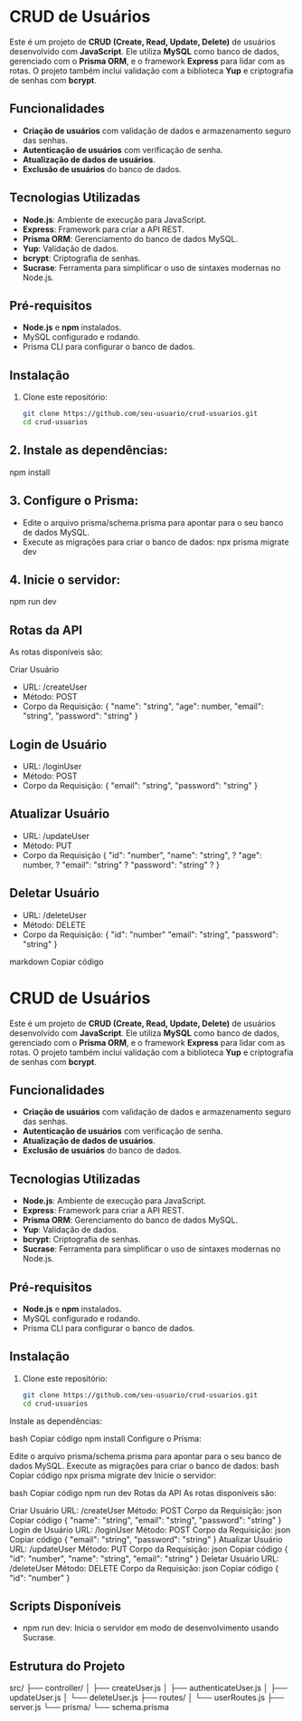 # CRUD de Usuários

Este é um projeto de **CRUD (Create, Read, Update, Delete)** de usuários desenvolvido com **JavaScript**. Ele utiliza **MySQL** como banco de dados, gerenciado com o **Prisma ORM**, e o framework **Express** para lidar com as rotas. O projeto também inclui validação com a biblioteca **Yup** e criptografia de senhas com **bcrypt**.

## Funcionalidades
- **Criação de usuários** com validação de dados e armazenamento seguro das senhas.
- **Autenticação de usuários** com verificação de senha.
- **Atualização de dados de usuários**.
- **Exclusão de usuários** do banco de dados.

## Tecnologias Utilizadas
- **Node.js**: Ambiente de execução para JavaScript.
- **Express**: Framework para criar a API REST.
- **Prisma ORM**: Gerenciamento do banco de dados MySQL.
- **Yup**: Validação de dados.
- **bcrypt**: Criptografia de senhas.
- **Sucrase**: Ferramenta para simplificar o uso de sintaxes modernas no Node.js.

## Pré-requisitos
- **Node.js** e **npm** instalados.
- MySQL configurado e rodando.
- Prisma CLI para configurar o banco de dados.

## Instalação
1. Clone este repositório:
   ```bash
   git clone https://github.com/seu-usuario/crud-usuarios.git
   cd crud-usuarios

## 2. Instale as dependências:
  npm install

## 3. Configure o Prisma:
* Edite o arquivo prisma/schema.prisma para apontar para o seu banco de dados MySQL.
* Execute as migrações para criar o banco de dados:
    npx prisma migrate dev

## 4. Inicie o servidor:
  npm run dev

## Rotas da API
As rotas disponíveis são:

Criar Usuário
* URL: /createUser
* Método: POST
* Corpo da Requisição:
{
  "name": "string",
  "age": number,
  "email": "string",
  "password": "string"
}

## Login de Usuário
* URL: /loginUser
* Método: POST
* Corpo da Requisição:
{
  "email": "string",
  "password": "string"
}

## Atualizar Usuário
* URL: /updateUser
* Método: PUT
* Corpo da Requisição
  {
  "id": "number",
  "name": "string", ?
  "age": number, ?
  "email": "string" ?
  "password": "string" ?
}

## Deletar Usuário
* URL: /deleteUser
* Método: DELETE
* Corpo da Requisição:
{
  "id": "number"
  "email": "string",
  "password": "string"
}


markdown
Copiar código
# CRUD de Usuários

Este é um projeto de **CRUD (Create, Read, Update, Delete)** de usuários desenvolvido com **JavaScript**. Ele utiliza **MySQL** como banco de dados, gerenciado com o **Prisma ORM**, e o framework **Express** para lidar com as rotas. O projeto também inclui validação com a biblioteca **Yup** e criptografia de senhas com **bcrypt**.

## Funcionalidades
- **Criação de usuários** com validação de dados e armazenamento seguro das senhas.
- **Autenticação de usuários** com verificação de senha.
- **Atualização de dados de usuários**.
- **Exclusão de usuários** do banco de dados.

## Tecnologias Utilizadas
- **Node.js**: Ambiente de execução para JavaScript.
- **Express**: Framework para criar a API REST.
- **Prisma ORM**: Gerenciamento do banco de dados MySQL.
- **Yup**: Validação de dados.
- **bcrypt**: Criptografia de senhas.
- **Sucrase**: Ferramenta para simplificar o uso de sintaxes modernas no Node.js.

## Pré-requisitos
- **Node.js** e **npm** instalados.
- MySQL configurado e rodando.
- Prisma CLI para configurar o banco de dados.

## Instalação
1. Clone este repositório:
   ```bash
   git clone https://github.com/seu-usuario/crud-usuarios.git
   cd crud-usuarios
Instale as dependências:

bash
Copiar código
npm install
Configure o Prisma:

Edite o arquivo prisma/schema.prisma para apontar para o seu banco de dados MySQL.
Execute as migrações para criar o banco de dados:
bash
Copiar código
npx prisma migrate dev
Inicie o servidor:

bash
Copiar código
npm run dev
Rotas da API
As rotas disponíveis são:

Criar Usuário
URL: /createUser
Método: POST
Corpo da Requisição:
json
Copiar código
{
  "name": "string",
  "email": "string",
  "password": "string"
}
Login de Usuário
URL: /loginUser
Método: POST
Corpo da Requisição:
json
Copiar código
{
  "email": "string",
  "password": "string"
}
Atualizar Usuário
URL: /updateUser
Método: PUT
Corpo da Requisição:
json
Copiar código
{
  "id": "number",
  "name": "string",
  "email": "string"
}
Deletar Usuário
URL: /deleteUser
Método: DELETE
Corpo da Requisição:
json
Copiar código
{
  "id": "number"
}
## Scripts Disponíveis
* npm run dev: Inicia o servidor em modo de desenvolvimento usando Sucrase.
<h2>Estrutura do Projeto</h2>
src/
├── controller/
│   ├── createUser.js
│   ├── authenticateUser.js
│   ├── updateUser.js
│   └── deleteUser.js
├── routes/
│   └── userRoutes.js
├── server.js
└── prisma/
    └── schema.prisma
